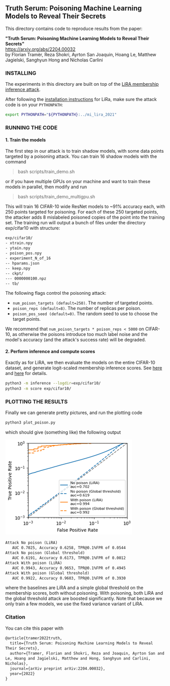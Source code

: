 ## Truth Serum: Poisoning Machine Learning Models to Reveal Their Secrets

This directory contains code to reproduce results from the paper:

**"Truth Serum: Poisoning Machine Learning Models to Reveal Their Secrets"**<br>
https://arxiv.org/abs/2204.00032 <br>
by Florian Tramèr, Reza Shokri, Ayrton San Joaquin, Hoang Le, Matthew Jagielski, Sanghyun Hong and Nicholas Carlini

### INSTALLING

The experiments in this directory are built on top of the [LiRA 
membership inference attack](../mi_lira_2021).

After following the [installation instructions](../mi_lira_2021#installing) 
for LiRa, make sure the attack code is on your `PYTHONPATH`:

```bash
export PYTHONPATH="${PYTHONPATH}:../mi_lira_2021"
``` 


### RUNNING THE CODE

#### 1. Train the models

The first step in our attack is to train shadow models, with some data points 
targeted by a poisoning attack. You can train 16 shadow models 
with the command

> bash scripts/train_demo.sh

or if you have multiple GPUs on your machine and want to train these models
in parallel, then modify and run

> bash scripts/train_demo_multigpu.sh 

This will train 16 CIFAR-10 wide ResNet models to ~91% accuracy each, with 
250 points targeted for poisoning. For each of these 250 targeted points, the
attacker adds 8 mislabeled poisoned copies of the point into the training set.
The training run will output a bunch of files under the directory exp/cifar10 with structure:

```
exp/cifar10/
- xtrain.npy
- ytain.npy
- poison_pos.npy
- experiment_N_of_16
-- hparams.json
-- keep.npy
-- ckpt/
--- 0000000100.npz
-- tb/
```

The following flags control the poisoning attack:
- `num_poison_targets (default=250)`. The number of targeted points.
- `poison_reps (default=8)`. The number of replicas per poison.
- `poison_pos_seed (default=0)`. The random seed to use to choose the target points.

We recommend that `num_poison_targets * poison_reps < 5000` on CIFAR-10, as 
otherwise the poisons introduce too much label noise and the model's
accuracy (and the attack's success rate) will be degraded.

#### 2. Perform inference and compute scores

Exactly as for LiRA, we then evaluate the models on the entire CIFAR-10 dataset,
and generate logit-scaled membership inference scores. 
See [here](../mi_lira_2021#2-perform-inference) 
and [here](../mi_lira_2021#3-compute-membership-inference-scores)
for details.

```bash
python3 -m inference --logdir=exp/cifar10/
python3 -m score exp/cifar10/
```

### PLOTTING THE RESULTS

Finally we can generate pretty pictures, and run the plotting code

```bash
python3 plot_poison.py
```

which should give (something like) the following output


![Log-log ROC Curve for all attacks](fprtpr.png "Log-log ROC Curve")

```
Attack No poison (LiRA)
   AUC 0.7025, Accuracy 0.6258, TPR@0.1%FPR of 0.0544
Attack No poison (Global threshold)
   AUC 0.6191, Accuracy 0.6173, TPR@0.1%FPR of 0.0012
Attack With poison (LiRA)
   AUC 0.9943, Accuracy 0.9653, TPR@0.1%FPR of 0.4945
Attack With poison (Global threshold)
   AUC 0.9922, Accuracy 0.9603, TPR@0.1%FPR of 0.3930
```

where the baselines are LiRA and a simple global threshold on the 
membership scores, both without poisoning.
With poisoning, both LiRA and the global threshold attack are boosted 
significantly. Note that because we only train a few models, we use 
the fixed variance variant of LiRA.

### Citation

You can cite this paper with

```
@article{tramer2022truth,
  title={Truth Serum: Poisoning Machine Learning Models to Reveal Their Secrets},
  author={Tramer, Florian and Shokri, Reza and Joaquin, Ayrton San and Le, Hoang and Jagielski, Matthew and Hong, Sanghyun and Carlini, Nicholas},
  journal={arXiv preprint arXiv:2204.00032},
  year={2022}
}
```
